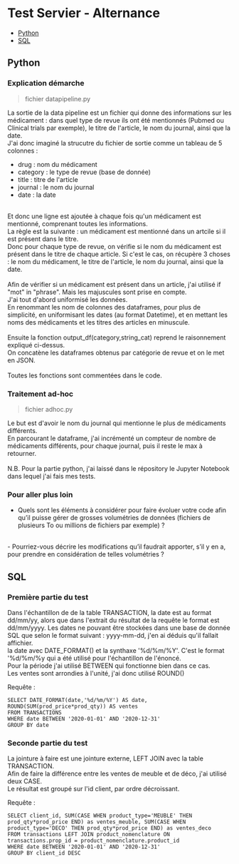 # Test Servier - Alternance

- [Python](#python)
- [SQL](#sql)

## Python


### Explication démarche

> fichier datapipeline.py

La sortie de la data pipeline est un fichier qui donne des informations sur les médicament : dans quel type de revue ils ont été mentionnés (Pubmed ou Clinical trials par exemple), le titre de l'article, le nom du journal, ainsi que la date.<br>
J'ai donc imaginé la strucutre du fichier de sortie comme un tableau de 5 colonnes : 
- drug : nom du médicament
- category : le type de revue (base de donnée)
- title : titre de l'article
- journal : le nom du journal
- date : la date<br>
<br>
Et donc une ligne est ajoutée à chaque fois qu'un médicament est mentionné, comprenant toutes les informations.<br>
La règle est la suivante : un médicament est mentionné dans un artcile si il est présent dans le titre.<br>
Donc pour chaque type de revue, on vérifie si le nom du médicament est présent dans le titre de chaque article. Si c'est le cas, on récupère 3 choses : le nom du médicament, le titre de l'article, le nom du journal, ainsi que la date.<br>
<br>
Afin de vérifier si un médicament est présent dans un article, j'ai utilisé if "mot" in "phrase". Mais les majuscules sont prise en compte.<br>
J'ai tout d'abord uniformisé les données.<br>
En renommant les nom de colonnes des dataframes, pour plus de simplicité, en uniformisant les dates (au format Datetime), et en mettant les noms des médicaments et les titres des articles en minuscule.<br>
<br>
Ensuite la fonction output_df(category,string_cat) reprend le raisonnement expliqué ci-dessus.<br>
On concatène les dataframes obtenus par catégorie de revue et on le met en JSON.<br>
<br>
Toutes les fonctions sont commentées dans le code.<br>

### Traitement ad-hoc

> fichier adhoc.py

Le but est d'avoir le nom du journal qui mentionne le plus de médicaments différents.<br>
En parcourant le dataframe, j'ai incrémenté un compteur de nombre de médicaments différents, pour chaque journal, puis il reste le max à retourner.<br>
<br>
N.B. Pour la partie python, j'ai laissé dans le répository le Jupyter Notebook dans lequel j'ai fais mes tests.<br>

### Pour aller plus loin

- Quels sont les éléments à considérer pour faire évoluer votre code afin qu’il puisse gérer de grosses volumétries de données (fichiers de plusieurs To ou millions de fichiers par exemple) ?
<br>
- Pourriez-vous décrire les modifications qu’il faudrait apporter, s’il y en a, pour prendre en considération de telles volumétries ?
<br>

## SQL


### Première partie du test

Dans l'échantillon de de la table TRANSACTION, la date est au format dd/mm/yy, alors que dans
l'extrait du résultat de la requête le format est dd/mm/yyyy. Les dates ne pouvant être stockées
dans une base de donnée SQL que selon le format suivant : yyyy-mm-dd, j'en ai déduis qu'il fallait affichier.<br>
la date avec DATE_FORMAT() et la synthaxe '%d/%m/%Y'. C'est le format '%d/%m/%y qui a été utilisé pour l'échantillon de l'énoncé.<br>
Pour la période j'ai utilisé BETWEEN qui fonctionne bien dans ce cas.<br>
Les ventes sont arrondies à l'unité, j'ai donc utilisé ROUND()<br>

Requête : 
```
SELECT DATE_FORMAT(date,'%d/%m/%Y') AS date, ROUND(SUM(prod_price*prod_qty)) AS ventes
FROM TRANSACTIONS
WHERE date BETWEEN '2020-01-01' AND '2020-12-31' 
GROUP BY date
```

### Seconde partie du test

La jointure à faire est une jointure externe, LEFT JOIN avec la table TRANSACTION.<br>
Afin de faire la différence entre les ventes de meuble et de déco, j'ai utilisé deux CASE.<br>
Le résultat est groupé sur l'id client, par ordre décroissant.<br>

Requête :
```
SELECT client_id, SUM(CASE WHEN product_type='MEUBLE' THEN prod_qty*prod_price END) as ventes_meuble, SUM(CASE WHEN product_type='DECO' THEN prod_qty*prod_price END) as ventes_deco 
FROM transactions LEFT JOIN product_nomenclature ON transactions.prop_id = product_nomenclature.product_id 
WHERE date BETWEEN '2020-01-01' AND '2020-12-31'
GROUP BY client_id DESC
```